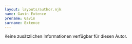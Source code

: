 ```yaml
---
layout: layouts/author.njk
name: Gavin Extence
prename: Gavin
surname: Extence
---
```

Keine zusätzlichen Informationen verfügbar für diesen Autor.
